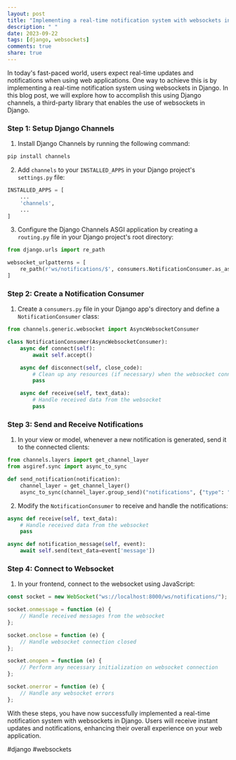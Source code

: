 ```yaml
---
layout: post
title: "Implementing a real-time notification system with websockets in Django"
description: " "
date: 2023-09-22
tags: [django, websockets]
comments: true
share: true
---
```


In today's fast-paced world, users expect real-time updates and notifications when using web applications. One way to achieve this is by implementing a real-time notification system using websockets in Django. In this blog post, we will explore how to accomplish this using Django channels, a third-party library that enables the use of websockets in Django.

### Step 1: Setup Django Channels

1. Install Django Channels by running the following command:

```python
pip install channels
```

2. Add `channels` to your `INSTALLED_APPS` in your Django project's `settings.py` file:

```python
INSTALLED_APPS = [
    ...
    'channels',
    ...
]
```

3. Configure the Django Channels ASGI application by creating a `routing.py` file in your Django project's root directory:

```python
from django.urls import re_path

websocket_urlpatterns = [
    re_path(r'ws/notifications/$', consumers.NotificationConsumer.as_asgi()),
]
```

### Step 2: Create a Notification Consumer

1. Create a `consumers.py` file in your Django app's directory and define a `NotificationConsumer` class:

```python
from channels.generic.websocket import AsyncWebsocketConsumer

class NotificationConsumer(AsyncWebsocketConsumer):
    async def connect(self):
        await self.accept()

    async def disconnect(self, close_code):
        # Clean up any resources (if necessary) when the websocket connection is closed
        pass

    async def receive(self, text_data):
        # Handle received data from the websocket
        pass
```

### Step 3: Send and Receive Notifications

1. In your view or model, whenever a new notification is generated, send it to the connected clients:

```python
from channels.layers import get_channel_layer
from asgiref.sync import async_to_sync

def send_notification(notification):
    channel_layer = get_channel_layer()
    async_to_sync(channel_layer.group_send)("notifications", {"type": "notification.message", "message": notification})
```

2. Modify the `NotificationConsumer` to receive and handle the notifications:

```python
async def receive(self, text_data):
    # Handle received data from the websocket
    pass

async def notification_message(self, event):
    await self.send(text_data=event['message'])
```

### Step 4: Connect to Websocket

1. In your frontend, connect to the websocket using JavaScript:

```javascript
const socket = new WebSocket("ws://localhost:8000/ws/notifications/");

socket.onmessage = function (e) {
    // Handle received messages from the websocket
};

socket.onclose = function (e) {
    // Handle websocket connection closed
};

socket.onopen = function (e) {
    // Perform any necessary initialization on websocket connection
};

socket.onerror = function (e) {
    // Handle any websocket errors
};
```

With these steps, you have now successfully implemented a real-time notification system with websockets in Django. Users will receive instant updates and notifications, enhancing their overall experience on your web application.

#django #websockets